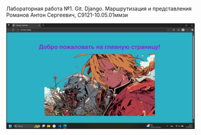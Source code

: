 Лабораторная работа №1. Git. Django. Маршрутизация и представления
Романов Антон Сергеевич, С9121-10.05.01ммзи

<img src="home.png" alt="Главная страница">

